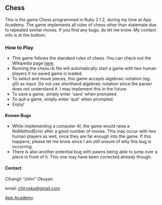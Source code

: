 Chess
---------

This is the game Chess programmed in Ruby 2.1.2, during my time at App Academy. The game implements all rules of chess other than stalemate due to repeated similar moves. If you find any bugs, do let me know. My contact info is at the bottom.

### How to Play
+ This game follows the standard rules of chess. You can check out the Wikipedia page [here][chess wiki].
+ Running the chess.rb file will automatically start a game with two human players if no saved game is loaded.
+ To select and move pieces, this game accepts algebraic notation (eg: g5) as input. Do not use shorthand algebraic notation since the parser does not understand it. I may implement this in the future.
+ To save a game, simply enter 'save' when prompted.
+ To quit a game, simply enter 'quit' when prompted.
+ Enjoy!

#### Known Bugs
+ While implementing a computer AI, the game would raise a NoMethodError after a good number of moves. This may occur with two human players as well, once they are far enough into the game. If this happens, please let me know since I am still unsure of why this bug is occurring.
+ There is also another potential bug with pawns being able to jump over a piece in front of it. This one may have been corrected already though.

#### Contact
Cihangir "John" Okuyan

email: chiryoku@gmail.com

[App Academy](http://www.appacademy.io/#p-home)




[chess wiki]: http://en.wikipedia.org/wiki/Chess
